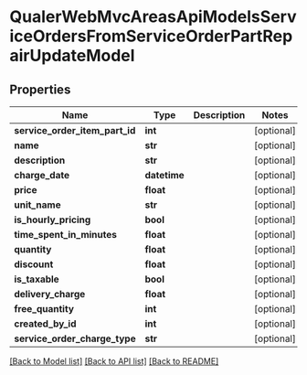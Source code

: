 # QualerWebMvcAreasApiModelsServiceOrdersFromServiceOrderPartRepairUpdateModel

## Properties
Name | Type | Description | Notes
------------ | ------------- | ------------- | -------------
**service_order_item_part_id** | **int** |  | [optional] 
**name** | **str** |  | [optional] 
**description** | **str** |  | [optional] 
**charge_date** | **datetime** |  | [optional] 
**price** | **float** |  | [optional] 
**unit_name** | **str** |  | [optional] 
**is_hourly_pricing** | **bool** |  | [optional] 
**time_spent_in_minutes** | **float** |  | [optional] 
**quantity** | **float** |  | [optional] 
**discount** | **float** |  | [optional] 
**is_taxable** | **bool** |  | [optional] 
**delivery_charge** | **float** |  | [optional] 
**free_quantity** | **int** |  | [optional] 
**created_by_id** | **int** |  | [optional] 
**service_order_charge_type** | **str** |  | [optional] 

[[Back to Model list]](../README.md#documentation-for-models) [[Back to API list]](../README.md#documentation-for-api-endpoints) [[Back to README]](../README.md)

